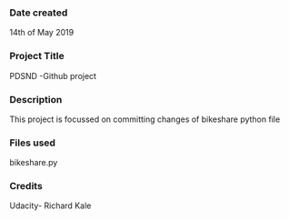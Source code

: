 ### Date created
14th of May 2019

### Project Title
PDSND -Github project

### Description
This project is focussed on committing changes of bikeshare python file

### Files used
bikeshare.py

### Credits
Udacity- Richard Kale 

